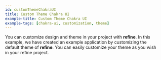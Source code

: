 ```yaml
---
id: customThemeChakraUI
title: Custom Theme Chakra UI
example-title: Custom Theme Chakra UI
example-tags: [chakra-ui, customization, theme]
---
```


You can customize design and theme in your project with **refine**. In this example, we have created an example application by customizing the default theme of **refine**. You can easily customize your theme as you wish in your refine project.

<CodeSandboxExample path="customization-theme-chakra-ui" />
